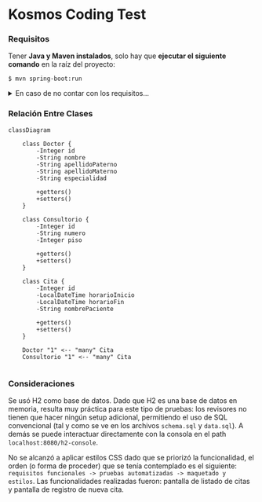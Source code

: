 # Kosmos Coding Test

### Requisitos

Tener **Java y Maven instalados**, solo hay que **ejecutar el siguiente comando** en la raíz del proyecto:

~~~
$ mvn spring-boot:run
~~~

<details>
<summary>En caso de no contar con los requisitos...</summary>

A continuación se muestra una guía de como hacer el setup utilizando la línea de comandos:

~~~
# instalación de JDKMAN! (para instalar Java, Spring Boot y Maven)
$ curl -s "https://get.sdkman.io" | bash
$ source "$HOME/.sdkman/bin/sdkman-init.sh" # en caso de seguir usarndo la misma sesión del shell
$ sdk version # comprobar instalación

# instalación de maven
$ sdk install maven # última versión estable

# instalación de java
$ sdk install java 21.0.2-open # última lts compatible con cloud vendors populares

# instalación de spring boot
$ sdk install springbot # versión estable más reciente
$ echo 'export JAVA_HOME="$HOME/.sdkman/candidates/java/current"' >> ~/.zshrc # Spring CLI ocupa dicha variable, agregar dicha variable al ~/.bashrc en caso de no usar ZSH
$ source ~/.zshrc # en caso de seguir usarndo la misma sesión del shell, usar ~/.bashrc en caso de no usar ZSH
$ echo $JAVA_HOME # comprobar variable

# comprobaciones adicionales
$ java -version
$ mvn -version
$ spring --version
~~~

> **Nota:** No es necesario instalar Spring Boot para ejecutar el proyecto, esta guía son los pasos
> que se siguieron para hacer el setup de desarrollo.

</details>

### Relación Entre Clases

~~~mermaid
classDiagram
    
    class Doctor {
        -Integer id
        -String nombre
        -String apellidoPaterno
        -String apellidoMaterno
        -String especialidad
        
        +getters()
        +setters()
    }

    class Consultorio {
        -Integer id
        -String numero
        -Integer piso

        +getters()
        +setters()
    }

    class Cita {
        -Integer id
        -LocalDateTime horarioInicio
        -LocalDateTime horarioFin
        -String nombrePaciente

        +getters()
        +setters()
    }

    Doctor "1" <-- "many" Cita
    Consultorio "1" <-- "many" Cita
    
~~~

### Consideraciones

Se usó H2 como base de datos. Dado que H2 es una base de datos en memoria, resulta muy práctica
para este tipo de pruebas: los revisores no tienen que hacer ningún setup adicional, permitiendo
el uso de SQL convencional (tal y como se ve en los archivos `schema.sql` y `data.sql`). A demás
se puede interactuar directamente con la consola en el path `localhost:8080/h2-console`.

No se alcanzó a aplicar estilos CSS dado que se priorizó la funcionalidad, el orden (o forma de
proceder) que se tenía contemplado es el siguiente: `requisitos funcionales -> pruebas automatizadas
-> maquetado y estilos`. Las funcionalidades realizadas fueron: pantalla de listado de citas y
pantalla de registro de nueva cita.
